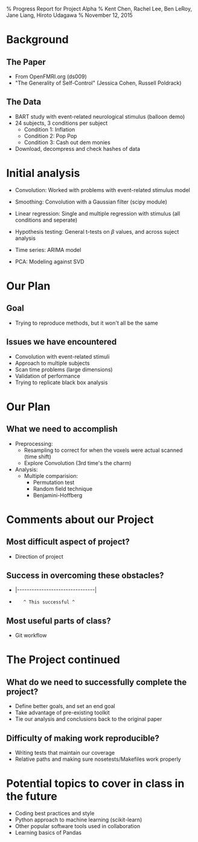 % Progress Report for Project Alpha
% Kent Chen, Rachel Lee, Ben LeRoy, Jane Liang, Hiroto Udagawa
% November 12, 2015



# Background

## The Paper

- From OpenFMRI.org (ds009)
- "The Generality of Self-Control" (Jessica Cohen, Russell Poldrack)
<comment about software packages and replication>

## The Data

- BART study with event-related neurological stimulus (balloon demo)
- 24 subjects, 3 conditions per subject
	- Condition 1: Inflation
	- Condition 2: Pop Pop
	- Condition 3: Cash out dem monies
- Download, decompress and check hashes of data


# Initial analysis

- Convolution: Worked with problems with event-related stimulus model

- Smoothing: Convolution with a Gaussian filter (scipy module)

- Linear regression: Single and multiple regression with stimulus (all conditions and seperate)

- Hypothesis testing: General t-tests on $\beta$ values, and across suject analysis

- Time series: ARIMA model

- PCA: Modeling against SVD

# Our Plan

## Goal
- Trying to reproduce methods, but it won't all be the same

## Issues we have encountered
- Convolution with event-related stimuli
- Approach to multiple subjects
- Scan time problems (large dimensions)
- Validation of performance
- Trying to replicate black box analysis

# Our Plan
## What we need to accomplish
- Preprocessing: 
	- Resampling to correct for when the voxels were actual scanned (time shift)
	- Explore Convolution (3rd time's the charm)
- Analysis:
	- Multiple comparision:
		- Permutation test
		- Random field technique
		- Benjamini-Hoffberg

# Comments about our Project

## Most difficult aspect of project?
- Direction of project

## Success in overcoming these obstacles?
- |--------------------------------|
- 		 ^ This successful ^
 
## Most useful parts of class?
- Git workflow

# The Project continued

## What do we need to successfully complete the project?
- Define better goals, and set an end goal
- Take advantage of pre-existing toolkit
- Tie our analysis and conclusions back to the original paper

## Difficulty of making work reproducible?
- Writing tests that maintain our coverage
- Relative paths and making sure nosetests/Makefiles work properly

# Potential topics to cover in class in the future
- Coding best practices and style
- Python approach to machine learning (scikit-learn)
- Other popular software tools used in collaboration
- Learning basics of Pandas


